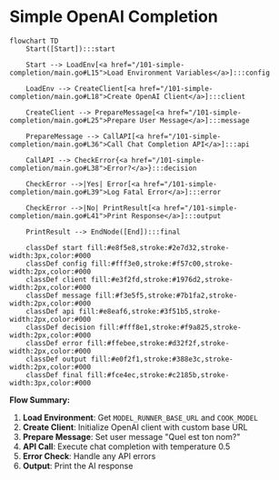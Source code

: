 # Simple OpenAI Completion

```mermaid
flowchart TD
    Start([Start]):::start

    Start --> LoadEnv[<a href="/101-simple-completion/main.go#L15">Load Environment Variables</a>]:::config

    LoadEnv --> CreateClient[<a href="/101-simple-completion/main.go#L18">Create OpenAI Client</a>]:::client

    CreateClient --> PrepareMessage[<a href="/101-simple-completion/main.go#L25">Prepare User Message</a>]:::message

    PrepareMessage --> CallAPI[<a href="/101-simple-completion/main.go#L36">Call Chat Completion API</a>]:::api

    CallAPI --> CheckError{<a href="/101-simple-completion/main.go#L38">Error?</a>}:::decision

    CheckError -->|Yes| Error[<a href="/101-simple-completion/main.go#L39">Log Fatal Error</a>]:::error

    CheckError -->|No| PrintResult[<a href="/101-simple-completion/main.go#L41">Print Response</a>]:::output

    PrintResult --> EndNode([End]):::final

    classDef start fill:#e8f5e8,stroke:#2e7d32,stroke-width:3px,color:#000
    classDef config fill:#fff3e0,stroke:#f57c00,stroke-width:2px,color:#000
    classDef client fill:#e3f2fd,stroke:#1976d2,stroke-width:2px,color:#000
    classDef message fill:#f3e5f5,stroke:#7b1fa2,stroke-width:2px,color:#000
    classDef api fill:#e8eaf6,stroke:#3f51b5,stroke-width:2px,color:#000
    classDef decision fill:#fff8e1,stroke:#f9a825,stroke-width:2px,color:#000
    classDef error fill:#ffebee,stroke:#d32f2f,stroke-width:2px,color:#000
    classDef output fill:#e0f2f1,stroke:#388e3c,stroke-width:2px,color:#000
    classDef final fill:#fce4ec,stroke:#c2185b,stroke-width:3px,color:#000
```

**Flow Summary:**
1. **Load Environment**: Get `MODEL_RUNNER_BASE_URL` and `COOK_MODEL`
2. **Create Client**: Initialize OpenAI client with custom base URL
3. **Prepare Message**: Set user message "Quel est ton nom?"
4. **API Call**: Execute chat completion with temperature 0.5
5. **Error Check**: Handle any API errors
6. **Output**: Print the AI response